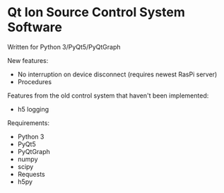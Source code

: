 # Qt Ion Source Control System Software

Written for Python 3/PyQt5/PyQtGraph

New features:
 - No interruption on device disconnect (requires newest RasPi server)
 - Procedures

Features from the old control system that haven't been implemented:
 - h5 logging

Requirements:
 - Python 3
 - PyQt5
 - PyQtGraph
 - numpy
 - scipy
 - Requests
 - h5py
